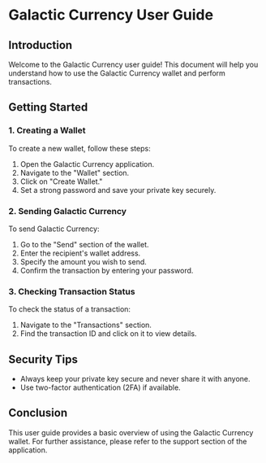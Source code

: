# Galactic Currency User Guide

## Introduction
Welcome to the Galactic Currency user guide! This document will help you understand how to use the Galactic Currency wallet and perform transactions.

## Getting Started

### 1. Creating a Wallet
To create a new wallet, follow these steps:
1. Open the Galactic Currency application.
2. Navigate to the "Wallet" section.
3. Click on "Create Wallet."
4. Set a strong password and save your private key securely.

### 2. Sending Galactic Currency
To send Galactic Currency:
1. Go to the "Send" section of the wallet.
2. Enter the recipient's wallet address.
3. Specify the amount you wish to send.
4. Confirm the transaction by entering your password.

### 3. Checking Transaction Status
To check the status of a transaction:
1. Navigate to the "Transactions" section.
2. Find the transaction ID and click on it to view details.

## Security Tips
- Always keep your private key secure and never share it with anyone.
- Use two-factor authentication (2FA) if available.

## Conclusion
This user guide provides a basic overview of using the Galactic Currency wallet. For further assistance, please refer to the support section of the application.
